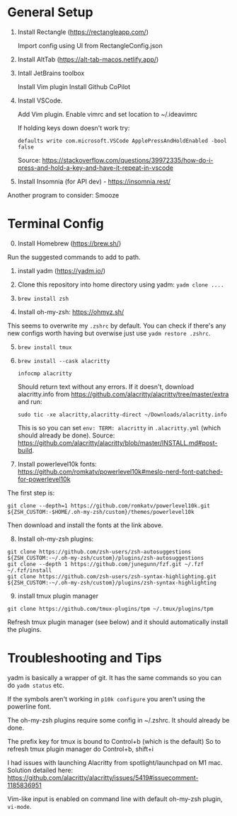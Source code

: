 # General Setup
1. Install Rectangle (https://rectangleapp.com/)

    Import config using UI from RectangleConfig.json
    
2. Install AltTab (https://alt-tab-macos.netlify.app/)

2. Intall JetBrains toolbox

    Install Vim plugin
    Install Github CoPilot

3. Install VSCode.

    Add Vim plugin. Enable vimrc and set location to ~/.ideavimrc
    
    If holding keys down doesn't work try:
    ```
    defaults write com.microsoft.VSCode ApplePressAndHoldEnabled -bool false
    ```
    Source: https://stackoverflow.com/questions/39972335/how-do-i-press-and-hold-a-key-and-have-it-repeat-in-vscode
    
4. Install Insomnia (for API dev) - https://insomnia.rest/
    
    
Another program to consider: Smooze

# Terminal Config

0. Install Homebrew (https://brew.sh/)

Run the suggested commands to add to path.

1. install yadm (https://yadm.io/)

2. Clone this repository into home directory using yadm:
    `yadm clone ....`

3. `brew install zsh`

4. Install oh-my-zsh: https://ohmyz.sh/

This seems to overwrite my `.zshrc` by default. You can check if there's any new configs worth having but overwise just use `yadm restore .zshrc`.

5. `brew install tmux`

6. `brew install --cask alacritty`
    ```
    infocmp alacritty
    ```
    Should return text without any errors. If it doesn't, download alacritty.info from https://github.com/alacritty/alacritty/tree/master/extra and run:
    ```
    sudo tic -xe alacritty,alacritty-direct ~/Downloads/alacritty.info
    ```
    This is so you can set `env: TERM: alacritty` in `.alacritty.yml` (which should already be done). Source: https://github.com/alacritty/alacritty/blob/master/INSTALL.md#post-build.

7. Install powerlevel10k fonts: https://github.com/romkatv/powerlevel10k#meslo-nerd-font-patched-for-powerlevel10k

The first step is:
```
git clone --depth=1 https://github.com/romkatv/powerlevel10k.git ${ZSH_CUSTOM:-$HOME/.oh-my-zsh/custom}/themes/powerlevel10k
```
Then download and install the fonts at the link above.

8. Install oh-my-zsh plugins:
```
git clone https://github.com/zsh-users/zsh-autosuggestions ${ZSH_CUSTOM:-~/.oh-my-zsh/custom}/plugins/zsh-autosuggestions
git clone --depth 1 https://github.com/junegunn/fzf.git ~/.fzf
~/.fzf/install
git clone https://github.com/zsh-users/zsh-syntax-highlighting.git ${ZSH_CUSTOM:-~/.oh-my-zsh/custom}/plugins/zsh-syntax-highlighting
```
9. install tmux plugin manager

```
git clone https://github.com/tmux-plugins/tpm ~/.tmux/plugins/tpm
```

Refresh tmux plugin manager (see below) and it should automatically install the plugins.

# Troubleshooting and Tips

yadm is basically a wrapper of git. It has the same commands so you can do `yadm status` etc.

If the symbols aren't working in `p10k configure` you aren't using the powerline font.

The oh-my-zsh plugins require some config in ~/.zshrc. It should already be done.

The prefix key for tmux is bound to Control+b (which is the default)
So to refresh tmux plugin manager do Control+b, shift+i

I had issues with launching Alacritty from spotlight/launchpad on M1 mac. Solution detailed here: https://github.com/alacritty/alacritty/issues/5419#issuecomment-1185836951

Vim-like input is enabled on command line with default oh-my-zsh plugin, `vi-mode`.
